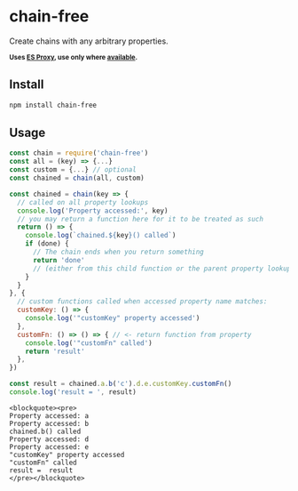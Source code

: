# chain-free

Create chains with any arbitrary properties.

<small>**Uses [ES Proxy], use only where [available][proxy-support].** </small>

[ES Proxy]: https://developer.mozilla.org/en/docs/Web/JavaScript/Reference/Global_Objects/Proxy
[proxy-support]: http://caniuse.com/proxy

## Install

```sh
npm install chain-free
```

## Usage

```js
const chain = require('chain-free')
const all = (key) => {...}
const custom = {...} // optional
const chained = chain(all, custom)
```

```js
const chained = chain(key => {
  // called on all property lookups
  console.log('Property accessed:', key)
  // you may return a function here for it to be treated as such
  return () => {
    console.log(`chained.${key}() called`)
    if (done) {
      // The chain ends when you return something
      return 'done'
      // (either from this child function or the parent property lookup)
    }
  }
}, {
  // custom functions called when accessed property name matches:
  customKey: () => {
    console.log('"customKey" property accessed')
  },
  customFn: () => () => { // <- return function from property
    console.log('"customFn" called')
    return 'result'
  },
})

const result = chained.a.b('c').d.e.customKey.customFn()
console.log('result = ', result)
```
```
<blockquote><pre>
Property accessed: a
Property accessed: b
chained.b() called
Property accessed: d
Property accessed: e
"customKey" property accessed
"customFn" called
result =  result
</pre></blockquote>
